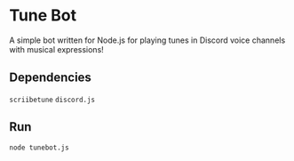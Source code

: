 Tune Bot
========

A simple bot written for Node.js for playing tunes in Discord voice channels with musical expressions!

## Dependencies

`scriibetune`
`discord.js`

## Run

`node tunebot.js`
